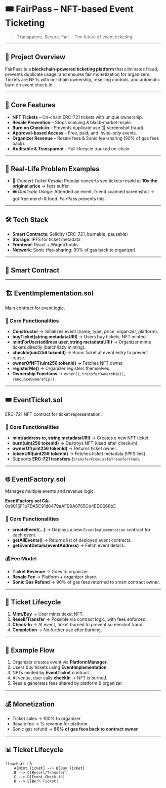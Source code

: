 # 🎟️ FairPass – NFT-based Event Ticketing

> Transparent. Secure. Fair. – The future of event ticketing.

---

## 🌟 Project Overview
FairPass is a **blockchain-powered ticketing platform** that eliminates fraud, prevents duplicate usage, and ensures fair monetization for organizers.  
Tickets are NFTs with on-chain ownership, reselling controls, and automatic burn on event check-in.

---

## 🔑 Core Features
- **NFT Tickets** – On-chain ERC-721 tickets with unique ownership.
- **Resale Prevention** – Stops scalping & black-market resale.  
- **Burn on Check-in** – Prevents duplicate use (📸 screenshot fraud).  
- **Approval-based Access** – Free, paid, and invite-only events.  
- **Organizer Revenue** – Resale fees & Sonic fee-sharing (90% of gas fees back).  
- **Auditable & Transparent** – Full lifecycle tracked on-chain.  

---

## 🚨 Real-Life Problem Examples
- 🎤 *Concert Ticket Resale*: Popular concerts see tickets resold at **10x the original price** → fans suffer.  
- 🎟️ *Duplicate Usage*: Attended an event, friend scanned screenshot → got free merch & food. FairPass prevents this.  

---

## 🛠️ Tech Stack
- **Smart Contracts**: Solidity (ERC-721, burnable, pausable)  
- **Storage**: IPFS for ticket metadata  
- **Frontend**: React + Wagmi hooks  
- **Network**: Sonic (fee-sharing: 90% of gas back to organizer)  

---

## 🔗 Smart Contract
---

## 🏗️ EventImplementation.sol
Main contract for event logic.

### 🔑 Core Functionalities
- **Constructor** → Initializes event (name, type, price, organizer, platform).  
- **buyTicket(string metadataURI)** → Users buy tickets; NFT minted.  
- **mintForUser(address user, string metadataURI)** → Organizer mints tickets directly (batch/lazy minting).  
- **checkIn(uint256 tokenId)** → Burns ticket at event entry to prevent reuse.  
- **ownerOfNFT(uint256 tokenId)** → Fetches NFT owner.  
- **registerMe()** → Organizer registers themselves.  
- **Ownership Functions** → `owner()`, `transferOwnership()`, `renounceOwnership()`.  

---

## 🎟️ EventTicket.sol
ERC-721 NFT contract for ticket representation.

### 🔑 Core Functionalities
- **mint(address to, string metadataURI)** → Creates a new NFT ticket.  
- **burn(uint256 tokenId)** → Destroys NFT (used after check-in).  
- **ownerOf(uint256 tokenId)** → Returns ticket owner.  
- **tokenURI(uint256 tokenId)** → Fetches ticket metadata (IPFS link).  
- Supports **ERC-721 transfers** (`transferFrom`, `safeTransferFrom`).  

---

## 🌐 EventFactory.sol
Manages multiple events and revenue logic.

**EventFactory.sol CA:** 0x9016F1b7DA5C91d6479aAF99A8765Cb4ED0668bE  

### 🔑 Core Functionalities
- **createEvent(...)** → Deploys a new `EventImplementation` contract for each event.  
- **getAllEvents()** → Returns list of deployed event contracts.  
- **getEventDetails(eventAddress)** → Fetch event details.  

### 💰 Fee Model
- **Ticket Revenue** → Goes to organizer.  
- **Resale Fee** → Platform + organizer share.  
- **Sonic Gas Refund** → 90% of gas fees returned to smart contract owner.  

---

## 🔄 Ticket Lifecycle
1. **Mint/Buy** → User mints ticket NFT.  
2. **Resell/Transfer** → Possible via contract logic, with fees enforced.  
3. **Check-In** → At event, ticket burned to prevent screenshot fraud.  
4. **Completion** → No further use after burning.  

---

## 🧩 Example Flow
1. Organizer creates event via **PlatformManager**.  
2. Users buy tickets using **EventImplementation**.  
3. NFTs minted by **EventTicket** contract.  
4. At venue, user calls **checkIn** → NFT is burned.  
5. Resale generates fees shared by platform & organizer.  
---

## 💰 Monetization
- Ticket sales → 100% to organizer  
- Resale fee → % revenue for platform  
- Sonic gas refund → **90% of gas fees back to contract owner**  

---

## 📊 Ticket Lifecycle
```mermaid
flowchart LR
    A[Mint Ticket] --> B[Buy Ticket]
    B --> C[Resell/Transfer]
    C --> D[Event Check-in]
    D --> E[Burn Ticket]
